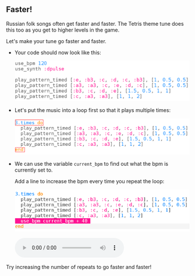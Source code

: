 ## Faster!

Russian folk songs often get faster and faster. The Tetris theme tune does this too as you get to higher levels in the game.

Let's make your tune go faster and faster.

+ Your code should now look like this:
    
    ![képernyőkép](images/tetris-part1.png)

+ Let's put the music into a loop first so that it plays multiple times:
    
    ![screenshot](images/tetris-times.png)

+ We can use the variable `current_bpm` to find out what the bpm is currently set to.
    
    Add a line to increase the bpm every time you repeat the loop:
    
    ![screenshot](images/tetris-bpm.png)
    
    <div id="audio-preview" class="pdf-hidden">
      <audio controls preload> <source src="resources/tetris-2.mp3" type="audio/mpeg"> Your browser does not support the <code>audio</code> element. </audio>
    </div>

Try increasing the number of repeats to go faster and faster!